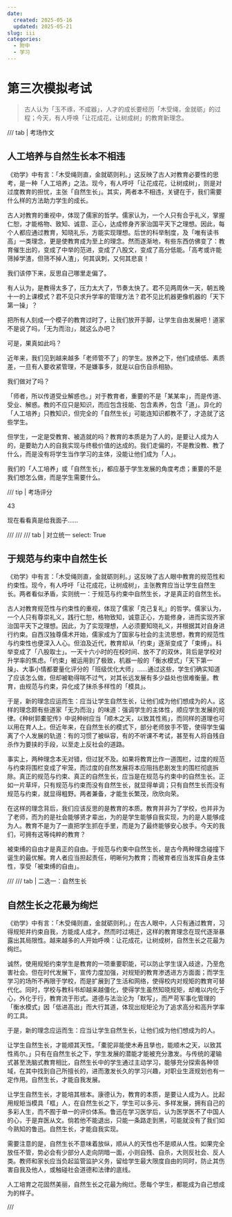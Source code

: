 ```yaml
---
date:
  created: 2025-05-16
  updated: 2025-05-21
slug: iii
categories:
  - 附中
  - 学习
---
```

# 第三次模拟考试

> 古人认为「玉不琢，不成器」，人才的成长要经历「木受绳，金就砺」的过程；今天，有人呼唤「让花成花，让树成树」的教育新理念。

<!-- more -->

/// tab | 考场作文

## 人工培养与自然生长本不相违

《劝学》中有言：「木受绳则直，金就砺则利。」这反映了古人对教育必要性的思考，是一种「人工培养」之法。现今，有人呼吁「让花成花，让树成树」，则是对过度教育的担忧，主张「自然生长」。其实，两者本不相违，关键在于，我们需要什么样的方法助力学生的成长。

古人对教育的重视中，体现了儒家的哲学。儒家认为，一个人只有合乎礼义，掌握仁恕，才能格物、致知、诚意、正心，达成修身齐家治国平天下之理想。因此，每个人都应通过教育，知晓礼乐，方能实现理想。后世的科举制度，及「唯有读书高」一类理念，更是使教育成为至上的理念。然而逐渐地，有些东西仿佛变了：教育催生出的，变成了中举的范进，变成了八股文，变成了高分低能。「高考或许能筛掉学渣，但筛不掉人渣」，何其讽刺，又何其悲哀！

我们该停下来，反思自己哪里走偏了。

有人认为，是教得太多了，压力太大了，节奏太快了。君不见两周休一天，朝五晚十一的上课模式？君不见只求升学率的管理方法？君不见比机器更像机器的「天下第一操」？

把所有人刻成一个模子的教育过时了，让我们放开手脚，让学生自由发展吧！道家不是说了吗，「无为而治」，就这么办吧？

可是，果真如此吗？

近年来，我们见到越来越多「老师管不了」的学生。放养之下，他们成绩低、素质差，一旦有人要收紧管理，不是嫌事多，就是以自伤自杀相胁。

我们做对了吗？

「师者，所以传道受业解惑也。」对于教育者，重要的不是「某某率」，而是传道、受业、解惑。教的不应只是知识，而应包含技能、包含素养，包含「道」。异化的「人工培养」只教知识，但完全的「自然生长」可能连知识都教不了，才造就了这些学生。

但学生，一定是受教育、被造就的吗？教育的本质是为了人的，是要让人成为人的，是要助力人的自我实现与终极价值的达成的。我们走偏的，不是教没教、教了什么，而是没有将学生当作学习的主体，没能让他们成为「人」。

我们的「人工培养」或「自然生长」，都应基于学生发展的角度考虑；重要的不是我们想怎么做，而是学生需要什么。

/// tip | 考场评分

43

现在看看真是给我面子……

///
///
/// tab | 对立统一
    select: True

## 于规范与约束中自然生长

《劝学》中有言：「木受绳则直，金就砺则利。」这反映了古人眼中教育的规范性和约束性。现今，有人呼吁「让花成花，让树成树」，主张教育应当让学生自然生长。两者看似矛盾，实则统一：于规范与约束中自然生长，才是真正的自然生长。

古人对教育规范性与约束性的重视，体现了儒家「克己复礼」的哲学。儒家认为，一个人只有尊崇礼义，践行仁恕，格物致知，诚意正心，方能修身，进而实现齐家治国平天下之理想。因此，为了实现理想，人必须要知晓礼义，并根据其对自身进行约束。自西汉独尊儒术开始，儒家成为了国家与社会的主流思想，教育的规范性与约束性也便深入人心。但洎及近代，教育却从「约束」逐渐变成了「束缚」。科举变成了「八股取士」。一天十六小时的在校时间、放不了的双休，背后是学校对升学率的焦虑。「约束」被运用到了极致，机器一般的「衡水模式」「天下第一操」、大事小情都要量化评分的「班级优化大师」……通过这些，学生们确实知道了应该怎么做，但却被勒得喘不过气，对其长远发展有多少益处也很难衡量。教育，由规范与约束，异化成了抹杀多样性的「模具」。

于是，新的理念应运而生：应当让学生自然生长，让他们成为他们想成为的人。这样的理念颇有些道家「无为而治」的味道：强调学生的主体性，顺应学生发展的规律。《种树郭橐驼传》中说种树应当「顺木之天，以致其性焉」，而同样的道理也可以用在育人上。但近年来，在自然生长的模式下，部分老师放手不管，使得学生偏离了个人发展的轨道：有的习惯了被纵容，有的不听课不考试，甚至有人将自残自杀作为要挟的手段，以至走上反社会的道路。

事实上，两种理念本无对错，但过犹不及。如果将教育比作一道围栏，过度的规范与约束将围栏变成了牢笼，而过度的自然发展将本应阻挡悲剧发生的围栏彻底拆除。真正的规范与约束、真正的自然生长，应当是在规范与约束中的自然生长。正如一片草坪，只有规范与约束而没有自然生长，就显得单调；只有自然生长而没有规范与约束，就显得粗野。两者兼备，才能生长繁茂，欣欣向荣。

在这样的理念背后，我们应该反思的是教育的本质。教育并非为了学校，也并非为了老师，而为的是社会能够贤才辈出，为的是学生能够自我实现，为的是人能够成为人。教育不是为了一直把学生抓在手里，而是为了最终能够安心放手。今天的我们，可拥有这等纯粹的教育？

被束缚的自由才是真正的自由。于规范与约束中自然生长，是古今两种理念碰撞下诞生的最优解。育人者应当担起责任，明晰何为教育；而被育者应当发挥自身主体性，享受「被束缚的自由」。

///
/// tab | 二选一：自然生长

## 自然生长之花最为绚烂

《劝学》中有言：「木受绳则直，金就砺则利。」在古人眼中，人只有通过教育，习得规矩并约束自我，方能成人成才。然而时过境迁，这样的教育理念在现代逐渐暴露出其局限性。越来越多的人开始呼唤：让花成花，让树成树，自然生长之花最为绚烂。

诚然，使用规矩约束学生是教育的一项重要职能，可以防止学生误入歧途，乃至危害社会。但在时代发展下，宣传力度加强，对规矩的教育渗透进方方面面；而学生学习的场所不再限于学校，而是扩展到了生活和网络，使得校内对规矩的教育可替代化。同时，学校与教科书却越来越僵化，使得学生虽然知晓规矩，却难以内化于心，外化于行，教育流于形式。道德与法治沦为「默写」，而严苛军事化管理的「衡水模式」因「低进高出」而大行其道，体现出规矩沦为了追求高分和高升学率的工具。

于是，新的理念应运而生：应当让学生自然生长，让他们成为他们想成为的人。

让学生自然生长，才能顺其天性。「橐驼非能使木寿且孳也，能顺木之天，以致其性焉尔。」只有在自然生长之下，学生发展的潜能才能被充分激发。与传统的灌输式甚至洗脑式教育相比，自然生长中的学生通过主动学习，能够充分探索各种领域，在其中找到自己所擅长的，进而激发长久的学习兴趣，对职业生涯规划也有一定作用。自然生长，才能自我发展。

让学生自然生长，才能培其根本。康德认为，教育的本质，是要让人成为人。比起用规矩当模具「框」人，在自然生长之下，学生可以多元、多样发展，拥有自己的多彩人生，而不囿于单一的评价体系。鲁迅在学习医学后，认为医学医不了中国人的心，于是弃医从文。倘若他不能退出，只能一条路走到黑，可能就没有了我们如今熟知的鲁迅。自然生长，才能自我实现。

需要注意的是，自然生长不意味着放纵，顺从人的天性也不是顺从人性。如果完全放任不管，势必会有少部分人走向阴暗一面，小则自残、自杀，大则反社会、反人类。教师和家长应当负起监管监护义务，留给学生最大限度自由的同时，防止其伤害自我及他人，或触碰社会道德和法律的底线。

人工培育之花固然美丽，自然生长之花最为绚烂。愿每个学生，都能成为自己想成为的样子。

///
